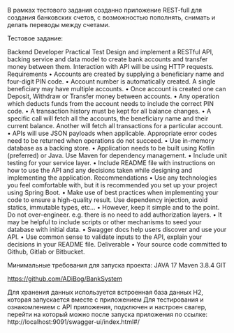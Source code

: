 
В рамках тестового задания созданно приложение REST-full для создания банковских счетов, с возможностью пополнять, снимать и делать переводы между счетами. 

Тестовое задание:

Backend Developer Practical Test
Design and implement a RESTful API, backing service and data model to create bank accounts and transfer money between them. Interaction with API will be using HTTP requests.
Requirements
• Accounts are created by supplying a beneficiary name and four-digit PIN code.
• Account number is automatically created. A single beneficiary may have multiple accounts.
• Once account is created one can Deposit, Withdraw or Transfer money between accounts.
• Any operation which deducts funds from the account needs to include the correct PIN code.
• A transaction history must be kept for all balance changes.
• A specific call will fetch all the accounts, the beneficiary name and their current balance. Another will fetch all transactions for a particular account.
• APIs will use JSON payloads when applicable. Appropriate error codes need to be returned when operations do not succeed.
• Use in-memory database as a backing store.
• Application needs to be built using Kotlin (preferred) or Java. Use Maven for dependency management.
• Include unit testing for your service layer.
• Include README file with instructions on how to use the API and any decisions taken while designing and implementing the application.
Recommendations
• Use any technologies you feel comfortable with, but it is recommended you set up your project using Spring Boot.
• Make use of best practices when implementing your code to ensure a high-quality result. Use dependency injection, avoid statics, immutable types, etc…
• However, keep it simple and to the point. Do not over-engineer. e.g. there is no need to add authorization layers.
• It may be helpful to include scripts or other mechanisms to seed your database with initial data.
• Swagger docs help users discover and use your API.
• Use common sense to validate inputs to the API, explain your decisions in your README file.
Deliverable
• Your source code committed to Github, Gitlab or Bitbucket.

Минимальные требования для запуска проекта:
JAVA 17
Maven 3.8.4
GIT

https://github.com/ADiBog/BankSystem

Для хранения данных используется встроенная база данных H2, которая запускается вместе с приложением
Для тестирования и ознакомлением с API приложения, подключен и настроен свагер, перейти на который можно после запуска приложения по ссылке:
http://localhost:9091/swagger-ui/index.html#/
